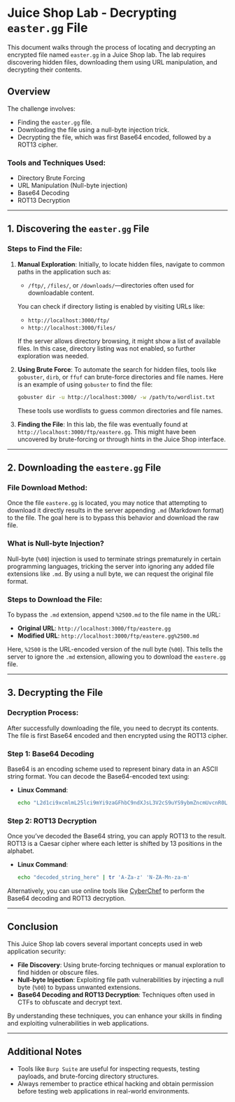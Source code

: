 # Juice Shop Lab - Decrypting `easter.gg` File

This document walks through the process of locating and decrypting an encrypted file named `easter.gg` in a Juice Shop lab. The lab requires discovering hidden files, downloading them using URL manipulation, and decrypting their contents.

## Overview
The challenge involves:
- Finding the `easter.gg` file.
- Downloading the file using a null-byte injection trick.
- Decrypting the file, which was first Base64 encoded, followed by a ROT13 cipher.

### Tools and Techniques Used:
- Directory Brute Forcing
- URL Manipulation (Null-byte injection)
- Base64 Decoding
- ROT13 Decryption

---

## 1. Discovering the `easter.gg` File

### Steps to Find the File:
1. **Manual Exploration**:
   Initially, to locate hidden files, navigate to common paths in the application such as:
   - `/ftp/`, `/files/`, or `/downloads/`—directories often used for downloadable content.
   
   You can check if directory listing is enabled by visiting URLs like:
   - `http://localhost:3000/ftp/`
   - `http://localhost:3000/files/`
   
   If the server allows directory browsing, it might show a list of available files. In this case, directory listing was not enabled, so further exploration was needed.

2. **Using Brute Force**:
   To automate the search for hidden files, tools like `gobuster`, `dirb`, or `ffuf` can brute-force directories and file names. Here is an example of using `gobuster` to find the file:
   ```bash
   gobuster dir -u http://localhost:3000/ -w /path/to/wordlist.txt
   ```
   These tools use wordlists to guess common directories and file names.

3. **Finding the File**:
   In this lab, the file was eventually found at `http://localhost:3000/ftp/eastere.gg`. This might have been uncovered by brute-forcing or through hints in the Juice Shop interface.

---

## 2. Downloading the `eastere.gg` File

### File Download Method:
Once the file `eastere.gg` is located, you may notice that attempting to download it directly results in the server appending `.md` (Markdown format) to the file. The goal here is to bypass this behavior and download the raw file.

### What is Null-byte Injection?
Null-byte (`%00`) injection is used to terminate strings prematurely in certain programming languages, tricking the server into ignoring any added file extensions like `.md`. By using a null byte, we can request the original file format.

### Steps to Download the File:
To bypass the `.md` extension, append `%2500.md` to the file name in the URL:
- **Original URL**: `http://localhost:3000/ftp/eastere.gg`
- **Modified URL**: `http://localhost:3000/ftp/eastere.gg%2500.md`

Here, `%2500` is the URL-encoded version of the null byte (`%00`). This tells the server to ignore the `.md` extension, allowing you to download the `eastere.gg` file.

---

## 3. Decrypting the File

### Decryption Process:
After successfully downloading the file, you need to decrypt its contents. The file is first Base64 encoded and then encrypted using the ROT13 cipher.

### Step 1: Base64 Decoding
Base64 is an encoding scheme used to represent binary data in an ASCII string format. You can decode the Base64-encoded text using:
- **Linux Command**:
   ```bash
   echo "L2d1ci9xcmlmL25lci9mYi9zaGFhbC9ndXJsL3V2cS9uYS9ybmZncmUvcnR0L2p2Z3V2YS9ndXIvcm5mZ3JlL3J0dA==" | base64 --decode
   ```

### Step 2: ROT13 Decryption
Once you’ve decoded the Base64 string, you can apply ROT13 to the result. ROT13 is a Caesar cipher where each letter is shifted by 13 positions in the alphabet.

- **Linux Command**:
   ```bash
   echo "decoded_string_here" | tr 'A-Za-z' 'N-ZA-Mn-za-m'
   ```

Alternatively, you can use online tools like [CyberChef](https://gchq.github.io/CyberChef/) to perform the Base64 decoding and ROT13 decryption.

---

## Conclusion

This Juice Shop lab covers several important concepts used in web application security:
- **File Discovery**: Using brute-forcing techniques or manual exploration to find hidden or obscure files.
- **Null-byte Injection**: Exploiting file path vulnerabilities by injecting a null byte (`%00`) to bypass unwanted extensions.
- **Base64 Decoding and ROT13 Decryption**: Techniques often used in CTFs to obfuscate and decrypt text.

By understanding these techniques, you can enhance your skills in finding and exploiting vulnerabilities in web applications.

---

## Additional Notes
- Tools like `Burp Suite` are useful for inspecting requests, testing payloads, and brute-forcing directory structures.
- Always remember to practice ethical hacking and obtain permission before testing web applications in real-world environments.

